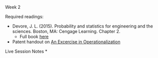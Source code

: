 Week 2

Required readings:
* Devore, J. L. (2015). Probability and statistics for engineering and the sciences. Boston, MA: Cengage Learning. Chapter 2.
  * Full book [here](./../Books/probability_and_statistics_for_engineering_and_the_sciences.pdf)
* Patent handout on [An Excercise in Operationalization](./patent_reading.pdf)

Live Session Notes
* 
